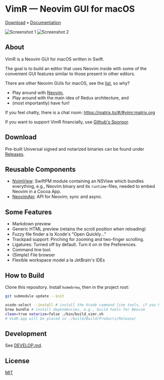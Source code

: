 # VimR — Neovim GUI for macOS

[Download](https://github.com/qvacua/vimr/releases) • [Documentation](https://github.com/qvacua/vimr/wiki)

![Screenshot 1](https://raw.githubusercontent.com/qvacua/vimr/develop/resources/screenshot1.png)
![Screenshot 2](https://raw.githubusercontent.com/qvacua/vimr/develop/resources/screenshot2.png)

## About

VimR is a Neovim GUI for macOS written in Swift.

The goal is to build an editor that uses Neovim inside with some of the convenient
GUI features similar to those present in other editors.

There are other Neovim GUIs for macOS,
see the [list](https://github.com/neovim/neovim/wiki/Related-projects#gui), so why?

- Play around with [Neovim](https://github.com/qvacua/neovim),
- Play around with the main idea of Redux architecture, and
- (most importantly) have fun!

If you feel chatty, there is a chat room: <https://matrix.to/#/#vimr:matrix.org>

If you want to support VimR financially, use [Github's Sponsor](https://github.com/sponsors/qvacua).

## Download

Pre-built Universal signed and notarized binaries can be found under [Releases](https://github.com/qvacua/vimr/releases).

## Reusable Components

* [NvimView](https://github.com/qvacua/vimr/tree/master/NvimView): SwiftPM module containing
  an NSView which bundles everything, e.g., Neovim binary and its `runtime`-files, needed to 
  embed Neovim in a Cocoa App.
* [NeovimApi](https://github.com/qvacua/vimr/tree/master/NvimApi): API for Neovim; sync and async.

## Some Features

* Markdown preview
* Generic HTML preview (retains the scroll position when reloading)
* Fuzzy file finder a la Xcode's "Open Quickly..."
* Trackpad support: Pinching for zooming and two-finger scrolling.
* Ligatures: Turned off by default. Turn it on in the Preferences.
* Command line tool.
* (Simple) File browser
* Flexible workspace model a la JetBrain's IDEs

## How to Build

Clone this repository. Install `homebrew`, then in the project root:

```bash
git submodule update --init

xcode-select --install # install the Xcode command line tools, if you haven't already
brew bundle # install dependencies, e.g., build tools for Neovim
clean=true notarize=false ./bin/build_vimr.sh
# VimR.app will be placed in ./build/Build/Products/Release/
```

## Development

See [DEVELOP.md](DEVELOP.md).

## License

[MIT](https://github.com/qvacua/vimr/blob/master/LICENSE)
